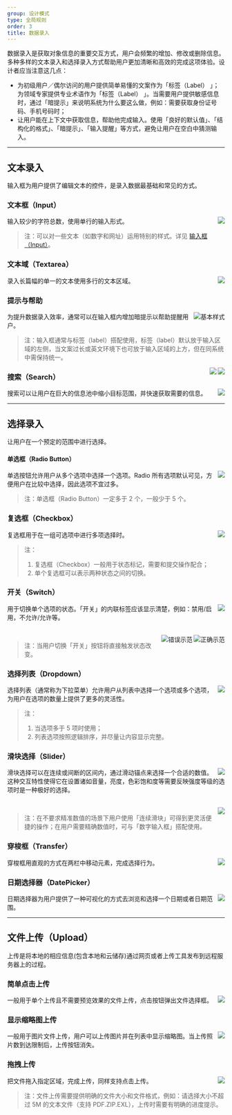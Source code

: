 ```yaml
---
group: 设计模式
type: 全局规则
order: 3
title: 数据录入
---
```


数据录入是获取对象信息的重要交互方式，用户会频繁的增加、修改或删除信息。多种多样的文本录入和选择录入方式帮助用户更加清晰和高效的完成这项体验。设计者应当注意这几点：

- 为初级用户／偶尔访问的用户提供简单易懂的文案作为「标签（Label） 」；为领域专家提供专业术语作为「标签（Label） 」。当需要用户提供敏感信息时，通过「暗提示」来说明系统为什么要这么做，例如：需要获取身份证号码、手机号码时；
- 让用户能在上下文中获取信息，帮助他完成输入。使用「良好的默认值」、「结构化的格式」、「暗提示」、「输入提醒」等方式，避免让用户在空白中猜测输入。

---

## 文本录入

输入框为用户提供了编辑文本的控件，是录入数据最基础和常见的方式。

### 文本框（Input）

<img class="preview-img no-padding" align="right" src="https://gw.alipayobjects.com/zos/rmsportal/tlOeUNcdGkvWedJpiTSz.png">

输入较少的字符总数，使用单行的输入形式。

> 注：可以对一些文本（如数字和网址）运用特别的样式。详见 [输入框（Input）](/components/input/)。

### 文本域（Textarea）

<img class="preview-img no-padding" align="right" src="https://gw.alipayobjects.com/zos/rmsportal/HwJLPhuelqEaeQvsYlFz.png">

录入长篇幅的单一的文本使用多行的文本区域。

### 提示与帮助

<img class="preview-img no-padding" align="right" src="https://gw.alipayobjects.com/zos/rmsportal/cggdJfFgvDlOwaFRylSk.png" alt="基本样式">

为提升数据录入效率，通常可以在输入框内增加暗提示以帮助提醒用户。

> 注：输入框通常与标签（label）搭配使用，标签（label）默认放于输入区域的左侧，当文案过长或英文环境下也可放于输入区域的上方，但在同系统中需保持统一。

<img class="preview-img no-padding" align="right" src="https://gw.alipayobjects.com/zos/rmsportal/xcDCXmgTCeXWelIovxvh.png" description="当说明文案较长时，你可以使用一个「信息」图标或者提示工具。">

<img class="preview-img no-padding" align="right" src="https://gw.alipayobjects.com/zos/rmsportal/AUTvHOWDsCTgSojYrQms.png" description="对于那些短的输入提醒（短于一句），你可以将其放置在输入框的下方。">

### 搜索（Search）

<img class="preview-img no-padding" align="right" src="https://gw.alipayobjects.com/zos/rmsportal/xLIltABSbmNgukJTZShA.png">

搜索可以让用户在巨大的信息池中缩小目标范围，并快速获取需要的信息。

---

## 选择录入

让用户在一个预定的范围中进行选择。

#### 单选框（Radio Button）

<img class="preview-img no-padding" align="right" src="https://gw.alipayobjects.com/zos/rmsportal/mLZUWZmJZKiTmcGFzaOC.png">

单选按钮允许用户从多个选项中选择一个选项。Radio 所有选项默认可见，方便用户在比较中选择，因此选项不宜过多。

> 注：单选框（Radio Button）一定多于 2 个，一般少于 5 个。

### 复选框（Checkbox）

<img class="preview-img no-padding" align="right" src="https://gw.alipayobjects.com/zos/rmsportal/DvQNtGZJgMZNAtfgweGo.png">

复选框用于在一组可选项中进行多项选择时。

> 注：
>
> 1. 复选框（Checkbox）一般用于状态标记，需要和提交操作配合；
> 2. 单个复选框可以表示两种状态之间的切换。

### 开关（Switch）

<img class="preview-img no-padding" align="right" src="https://gw.alipayobjects.com/zos/rmsportal/MsOFIDWorXeobBLkEwjS.png">

用于切换单个选项的状态。「开关」的内联标签应该显示清楚，例如：禁用/启用，不允许/允许等。

<br />

<img class="preview-img no-padding good" align="right" src="https://gw.alipayobjects.com/zos/rmsportal/GJNIykRlFgmVRSKNGOCg.png" alt="正确示范">
<img class="preview-img no-padding bad" align="right" src="https://gw.alipayobjects.com/zos/rmsportal/gLJCJDtOquBTRdBSoGYe.png" alt="错误示范" description="切换「开关」结果会立即生效，无需与操作按钮搭配使用。">

> 注：当用户切换「开关」按钮将直接触发状态改变。

### 选择列表（Dropdown）

<img class="preview-img no-padding" align="right" src="https://gw.alipayobjects.com/zos/rmsportal/wbOaUEKPkjzVFNLabvtF.png">

选择列表（通常称为下拉菜单）允许用户从列表中选择一个选项或多个选项，为用户在选项的数量上提供了更多的灵活性。

> 注：
>
> 1. 当选项多于 5 项时使用；
> 2. 列表选项按照逻辑排序，并尽量让内容显示完整。

### 滑块选择（Slider）

<img class="preview-img no-padding" align="right" src="https://gw.alipayobjects.com/zos/rmsportal/kfDmEBuFbbDsrsqTyxIH.png">

滑块选择可以在连续或间断的区间内，通过滑动锚点来选择一个合适的数值。这种交互特性使得它在设置诸如音量，亮度，色彩饱和度等需要反映强度等级的选项时是一种极好的选择。

<br />

<img class="preview-img no-padding" align="right" src="https://gw.alipayobjects.com/zos/rmsportal/jRUNDmdChSEsFAXVBzAx.png">

> 注：在不要求精准数值的场景下用户使用「连续滑块」可得到更灵活便捷的操作；在用户需要精确数值时，可与「数字输入框」搭配使用。

### 穿梭框（Transfer）

<img class="preview-img no-padding" align="right" src="https://gw.alipayobjects.com/zos/rmsportal/fxYgAmCVVkduXRfBYUCo.png">

穿梭框用直观的方式在两栏中移动元素，完成选择行为。

### 日期选择器（DatePicker）

<img class="preview-img no-padding" align="right" src="https://gw.alipayobjects.com/zos/rmsportal/IyntUBesFLpPNQTHtgVk.png">

日期选择器为用户提供了一种可视化的方式去浏览和选择一个日期或者日期范围。

---

## 文件上传（Upload）

上传是将本地的相应信息(包含本地和云储存)通过网页或者上传工具发布到远程服务器上的过程。

### 简单点击上传

<img class="preview-img no-padding" align="right" src="https://gw.alipayobjects.com/zos/rmsportal/nslSHZVgVxmBNgKhFcqT.png">

一般用于单个上传且不需要预览效果的文件上传，点击按钮弹出文件选择框。

### 显示缩略图上传

<img class="preview-img no-padding" align="right" src="https://gw.alipayobjects.com/zos/rmsportal/HQvQFtYdIQKoUOjgSFQP.png">

一般用于图片文件上传，用户可以上传图片并在列表中显示缩略图。当上传照片数到达限制后，上传按钮消失。

### 拖拽上传

<img class="preview-img no-padding" align="right" src="https://gw.alipayobjects.com/zos/rmsportal/evyhWzbCtinnGURCPJSn.png">

把文件拖入指定区域，完成上传，同样支持点击上传。

> 注：文件上传需要提供明确的文件大小和文件格式，例如：请选择大小不超过 5M 的文本文件（支持 PDF.ZIP.EXL），上传时需要有明确的进度提示。
